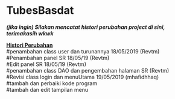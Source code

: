 # TubesBasdat

<b ><i > (jika ingin) Silakan mencatat histori perubahan project di sini, terimakasih wkwk </i > </b > </br > 

<b > <u >Histori Perubahan </u > </b > </br >
#penambahan class user dan turunannya 18/05/2019 (Revtm) </br >
#Penambahan panel SR 18/05/19 (Revtm) </br >
#Edit panel SR 18/05/19 (Revtm) </br >
#penambahan class DAO dan pengembahan halaman SR (Revtm) </br >
#Revisi class login dan menuUtama 19/05/2019 (mhafidhhaq) </br >
#tambah dan perbaiki kode program </br >
#tambah dan edit tampilan menu </br >
